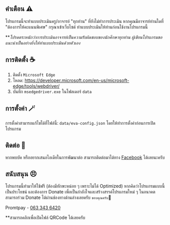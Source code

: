 ## คำเตือน ⚠️
โปรแกรมนี้จะทำแบบประเมินครู/อาจารย์ "ทุกท่าน" ที่ยังไม่ทำการประเมิน
หากคุณมีอาจารย์ท่านใดที่ "ต้องการให้คะแนนพิเศษ" กรุณาเข้าเว็บไซต์
ทำแบบประเมินให้ท่านก่อนใช้งานโปรแกรมนี้

***โปรดตระหนักว่าการประเมินอาจารย์เป็นความรับผิดชอบของนักศึกษาทุกท่าน
ผู้เขียนโปรแกรมขอแนะนำเป็นอย่างยิ่งให้ทำแบบประเมินด้วยตัวเอง*

## การติดตั้ง ☕
1. ติดตั้ง `Microsoft Edge`
2. โหลด: https://developer.microsoft.com/en-us/microsoft-edge/tools/webdriver/
3. บันทึก `msedgedriver.exe` ในโฟลเดอร์ `data`

## การตั้งค่า 🪄
การตั้งค่าสามารถแก้ไขได้ที่ไฟล์นี้: `data/eva-config.json` โดยให้ทำการตั้งค่าก่อนการเปิดโปรแกรม

## ติดต่อ 💬
หากพบบัค หรืออยากเสนอไอเดียในการพัฒนาต่อ สามารถติดต่อมาได้ทาง [Facebook](https://fb.me/goryuuo) ได้เลยนะครับ

## สนับสนุน 😣
โปรแกรมนี้ทำมาให้ใช้ฟรี (ต้องมีทักษะหน่อย ๆ เพราะไม่ได้ Optimized) หากคิดว่าโปรแกรมแบบนี้เป็นประโยชน์ และต้องการ Donate เพื่อเป็นกำลังใจและสร้างสรรค์โปรแกรมใหม่ ๆ ในอนาคตสามารถร่วม Donate ได้ผ่านช่องทางด้านล่างเลยครับ `ขอบคุณครับ`🙏

Promtpay - [063 343 6420](data/donate.jpg)

**สามารถคลิกเพื่อเปิดไฟล์ QRCode ได้เลยครับ